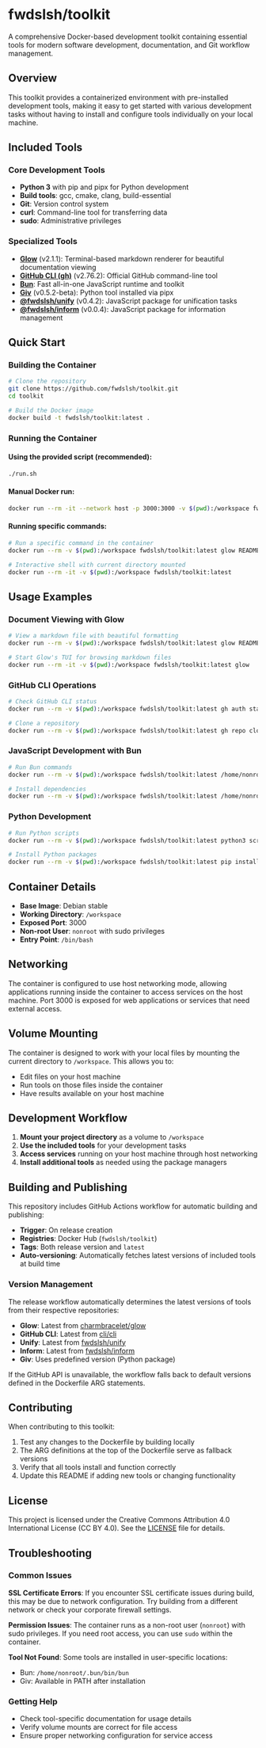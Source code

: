 # fwdslsh/toolkit

A comprehensive Docker-based development toolkit containing essential tools for modern software development, documentation, and Git workflow management.

## Overview

This toolkit provides a containerized environment with pre-installed development tools, making it easy to get started with various development tasks without having to install and configure tools individually on your local machine.

## Included Tools

### Core Development Tools
- **Python 3** with pip and pipx for Python development
- **Build tools**: gcc, cmake, clang, build-essential
- **Git**: Version control system
- **curl**: Command-line tool for transferring data
- **sudo**: Administrative privileges

### Specialized Tools
- **[Glow](https://github.com/charmbracelet/glow)** (v2.1.1): Terminal-based markdown renderer for beautiful documentation viewing
- **[GitHub CLI (gh)](https://cli.github.com/)** (v2.76.2): Official GitHub command-line tool
- **[Bun](https://bun.sh/)**: Fast all-in-one JavaScript runtime and toolkit
- **[Giv](https://pypi.org/project/giv/)** (v0.5.2-beta): Python tool installed via pipx
- **[@fwdslsh/unify](https://www.npmjs.com/package/@fwdslsh/unify)** (v0.4.2): JavaScript package for unification tasks
- **[@fwdslsh/inform](https://www.npmjs.com/package/@fwdslsh/inform)** (v0.0.4): JavaScript package for information management

## Quick Start

### Building the Container

```bash
# Clone the repository
git clone https://github.com/fwdslsh/toolkit.git
cd toolkit

# Build the Docker image
docker build -t fwdslsh/toolkit:latest .
```

### Running the Container

#### Using the provided script (recommended):
```bash
./run.sh
```

#### Manual Docker run:
```bash
docker run --rm -it --network host -p 3000:3000 -v $(pwd):/workspace fwdslsh/toolkit:latest
```

#### Running specific commands:
```bash
# Run a specific command in the container
docker run --rm -v $(pwd):/workspace fwdslsh/toolkit:latest glow README.md

# Interactive shell with current directory mounted
docker run --rm -it -v $(pwd):/workspace fwdslsh/toolkit:latest
```

## Usage Examples

### Document Viewing with Glow
```bash
# View a markdown file with beautiful formatting
docker run --rm -v $(pwd):/workspace fwdslsh/toolkit:latest glow README.md

# Start Glow's TUI for browsing markdown files
docker run --rm -it -v $(pwd):/workspace fwdslsh/toolkit:latest glow
```

### GitHub CLI Operations
```bash
# Check GitHub CLI status
docker run --rm -v $(pwd):/workspace fwdslsh/toolkit:latest gh auth status

# Clone a repository
docker run --rm -v $(pwd):/workspace fwdslsh/toolkit:latest gh repo clone owner/repo
```

### JavaScript Development with Bun
```bash
# Run Bun commands
docker run --rm -v $(pwd):/workspace fwdslsh/toolkit:latest /home/nonroot/.bun/bin/bun --version

# Install dependencies
docker run --rm -v $(pwd):/workspace fwdslsh/toolkit:latest /home/nonroot/.bun/bin/bun install
```

### Python Development
```bash
# Run Python scripts
docker run --rm -v $(pwd):/workspace fwdslsh/toolkit:latest python3 script.py

# Install Python packages
docker run --rm -v $(pwd):/workspace fwdslsh/toolkit:latest pip install package-name
```

## Container Details

- **Base Image**: Debian stable
- **Working Directory**: `/workspace`
- **Exposed Port**: 3000
- **Non-root User**: `nonroot` with sudo privileges
- **Entry Point**: `/bin/bash`

## Networking

The container is configured to use host networking mode, allowing applications running inside the container to access services on the host machine. Port 3000 is exposed for web applications or services that need external access.

## Volume Mounting

The container is designed to work with your local files by mounting the current directory to `/workspace`. This allows you to:

- Edit files on your host machine
- Run tools on those files inside the container
- Have results available on your host machine

## Development Workflow

1. **Mount your project directory** as a volume to `/workspace`
2. **Use the included tools** for your development tasks
3. **Access services** running on your host machine through host networking
4. **Install additional tools** as needed using the package managers

## Building and Publishing

This repository includes GitHub Actions workflow for automatic building and publishing:

- **Trigger**: On release creation
- **Registries**: Docker Hub (`fwdslsh/toolkit`)
- **Tags**: Both release version and `latest`
- **Auto-versioning**: Automatically fetches latest versions of included tools at build time

### Version Management

The release workflow automatically determines the latest versions of tools from their respective repositories:
- **Glow**: Latest from [charmbracelet/glow](https://github.com/charmbracelet/glow)
- **GitHub CLI**: Latest from [cli/cli](https://github.com/cli/cli)  
- **Unify**: Latest from [fwdslsh/unify](https://github.com/fwdslsh/unify)
- **Inform**: Latest from [fwdslsh/inform](https://github.com/fwdslsh/inform)
- **Giv**: Uses predefined version (Python package)

If the GitHub API is unavailable, the workflow falls back to default versions defined in the Dockerfile ARG statements.

## Contributing

When contributing to this toolkit:

1. Test any changes to the Dockerfile by building locally
2. The ARG definitions at the top of the Dockerfile serve as fallback versions
3. Verify that all tools install and function correctly
4. Update this README if adding new tools or changing functionality

## License

This project is licensed under the Creative Commons Attribution 4.0 International License (CC BY 4.0). See the [LICENSE](LICENSE) file for details.

## Troubleshooting

### Common Issues

**SSL Certificate Errors**: If you encounter SSL certificate issues during build, this may be due to network configuration. Try building from a different network or check your corporate firewall settings.

**Permission Issues**: The container runs as a non-root user (`nonroot`) with sudo privileges. If you need root access, you can use `sudo` within the container.

**Tool Not Found**: Some tools are installed in user-specific locations:
- Bun: `/home/nonroot/.bun/bin/bun`
- Giv: Available in PATH after installation

### Getting Help

- Check tool-specific documentation for usage details
- Verify volume mounts are correct for file access
- Ensure proper networking configuration for service access